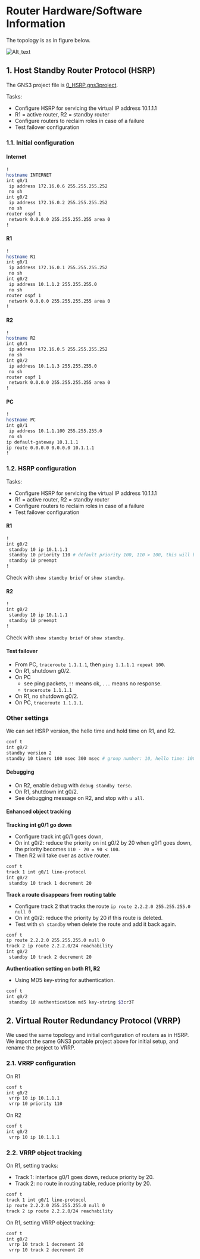# Router Hardware/Software Information

The topology is as in figure below.

![Alt_text](/docs/ROUTING/images/0_HSRP.png)
## 1. Host Standby Router Protocol (HSRP)
The GNS3 project file is [0_HSRP.gns3project](/docs/ROUTING/GNS3%20files/0_HSRP.gns3project).

Tasks:
- Configure HSRP for servicing the virtual IP address 10.1.1.1
- R1 = active router, R2 = standby router
- Configure routers to reclaim roles in case of a failure
- Test failover configuration

### 1.1. Initial configuration
#### Internet
```bash
!
hostname INTERNET
int g0/1
 ip address 172.16.0.6 255.255.255.252
 no sh
int g0/2
 ip address 172.16.0.2 255.255.255.252
 no sh
router ospf 1
 network 0.0.0.0 255.255.255.255 area 0
!
```
#### R1
```bash
!
hostname R1
int g0/1
 ip address 172.16.0.1 255.255.255.252
 no sh
int g0/2
 ip address 10.1.1.2 255.255.255.0
 no sh
router ospf 1
 network 0.0.0.0 255.255.255.255 area 0
!
```
#### R2
```bash
!
hostname R2
int g0/1
 ip address 172.16.0.5 255.255.255.252
 no sh
int g0/2
 ip address 10.1.1.3 255.255.255.0
 no sh
router ospf 1
 network 0.0.0.0 255.255.255.255 area 0
!
```
#### PC
```bash
!
hostname PC
int g0/1
 ip address 10.1.1.100 255.255.255.0
 no sh
ip default-gateway 10.1.1.1
ip route 0.0.0.0 0.0.0.0 10.1.1.1
!
```

### 1.2. HSRP configuration
Tasks:
- Configure HSRP for servicing the virtual IP address 10.1.1.1
- R1 = active router, R2 = standby router
- Configure routers to reclaim roles in case of a failure
- Test failover configuration

#### R1
```bash
!
int g0/2
 standby 10 ip 10.1.1.1
 standby 10 priority 110 # default priority 100, 110 > 100, this will be active
 standby 10 preempt
!
```
Check with `show standby brief` or `show standby`.
#### R2
```bash
!
int g0/2
 standby 10 ip 10.1.1.1
 standby 10 preempt
!
```
Check with `show standby brief` or `show standby`.
#### Test failover
- From PC, `traceroute 1.1.1.1`, then `ping 1.1.1.1 repeat 100`.
- On R1, shutdown g0/2.
- On PC
  - see ping packets, `!!` means ok, `...` means no response.
  - `traceroute 1.1.1.1`
- On R1, no shutdown g0/2.
- On PC, `traceroute 1.1.1.1`.

### Other settings
We can set HSRP version, the hello time and hold time on R1, and R2.
```bash
conf t
int g0/2
standby version 2
standby 10 timers 100 msec 300 msec # group number: 10, hello time: 100msec, hold time: 300ms
```

#### Debugging
- On R2, enable debug with `debug standby terse`.
- On R1, shutdown int g0/2.
- See debugging message on R2, and stop with `u all`.

#### Enhanced object tracking
**Tracking int g0/1 go down**
- Configure track int g0/1 goes down,
- On int g0/2: reduce the priority on int g0/2 by 20 when g0/1 goes down,
the priority becomes `110 - 20 = 90 < 100`.
- Then R2 will take over as active router.

```bash
conf t
track 1 int g0/1 line-protocol
int g0/2
 standby 10 track 1 decrement 20
```

**Track a route disappears from routing table**
- Configure track 2 that tracks the route `ip route 2.2.2.0 255.255.255.0 null 0`
- On int g0/2: reduce the priority by 20 if this route is deleted.
- Test with `sh standby` when delete the route and add it back again.

```bash
conf t
ip route 2.2.2.0 255.255.255.0 null 0
track 2 ip route 2.2.2.0/24 reachability
int g0/2
 standby 10 track 2 decrement 20
```

**Authentication setting on both R1, R2**
- Using MD5 key-string for authentication.
```bash
conf t
int g0/2
 standby 10 authentication md5 key-string $3cr3T
```

## 2. Virtual Router Redundancy Protocol (VRRP)
We used the same topology and initial configuration of routers as in HSRP.
We import the same GNS3 portable project above for initial setup, and rename
the project to VRRP.
### 2.1. VRRP configuration
On R1
```bash
conf t
int g0/2
 vrrp 10 ip 10.1.1.1
 vrrp 10 priority 110
```
On R2
```bash
conf t
int g0/2
 vrrp 10 ip 10.1.1.1
```
### 2.2. VRRP object tracking
On R1, setting tracks:
- Track 1: interface g0/1 goes down, reduce priority by 20.
- Track 2: no route in routing table, reduce priority by 20.
```bash
conf t
track 1 int g0/1 line-protocol
ip route 2.2.2.0 255.255.255.0 null 0
track 2 ip route 2.2.2.0/24 reachability
```
On R1, setting VRRP object tracking:
```bash
conf t
int g0/2
 vrrp 10 track 1 decrement 20
 vrrp 10 track 2 decrement 20
```
